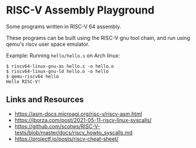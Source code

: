 # RISC-V Assembly Playground

Some programs written in RISC-V 64 assembly.

These programs can be built using the RISC-V gnu tool chain, and run using qemu's riscv user space emulator.

Example: Running `hello/hello.s` on Arch linux:

```console
$ riscv64-linux-gnu-as hello.s -o hello.o
$ riscv64-linux-gnu-ld hello.o -o hello
$ qemu-riscv64 hello
Hello RISC-V!
```

## Links and Resources
- <https://asm-docs.microagi.org/risc-v/riscv-asm.html>
- <https://jborza.com/post/2021-05-11-riscv-linux-syscalls/>
- <https://github.com/scotws/RISC-V-tests/blob/master/docs/riscv_howto_syscalls.md>
- <https://projectf.io/posts/riscv-cheat-sheet/>
